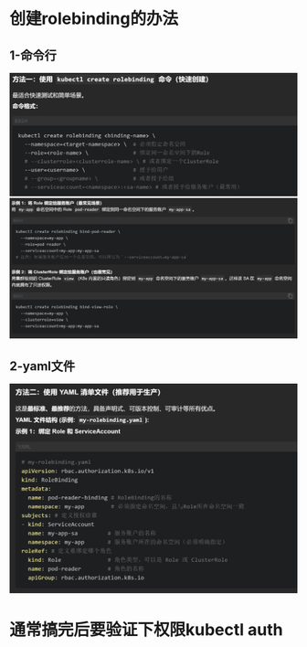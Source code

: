# 创建rolebinding的办法
## 1-命令行
![alt text](README_Images/5-kind=rolebinding/image.png)
![alt text](README_Images/5-kind=rolebinding/image-1.png)
## 2-yaml文件
![alt text](README_Images/5-kind=rolebinding/image-2.png)


# 通常搞完后要验证下权限kubectl auth